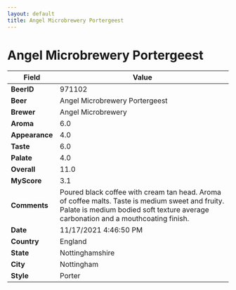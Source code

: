 ```yaml
---
layout: default
title: Angel Microbrewery Portergeest
---
```


# Angel Microbrewery Portergeest

| Field         | Value     |
|---------------|-----------|
| **BeerID** | 971102 |
| **Beer** | Angel Microbrewery Portergeest |
| **Brewer** | Angel Microbrewery |
| **Aroma** | 6.0 |
| **Appearance** | 4.0 |
| **Taste** | 6.0 |
| **Palate** | 4.0 |
| **Overall** | 11.0 |
| **MyScore** | 3.1 |
| **Comments** | Poured black coffee with cream tan head. Aroma of coffee malts. Taste is medium sweet and fruity. Palate is medium bodied soft texture average carbonation and a mouthcoating finish. |
| **Date** | 11/17/2021 4:46:50 PM |
| **Country** | England |
| **State** | Nottinghamshire |
| **City** | Nottingham |
| **Style** | Porter |
